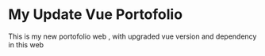 # My Update Vue Portofolio

This is my new portofolio web , with upgraded vue version and dependency in this web
